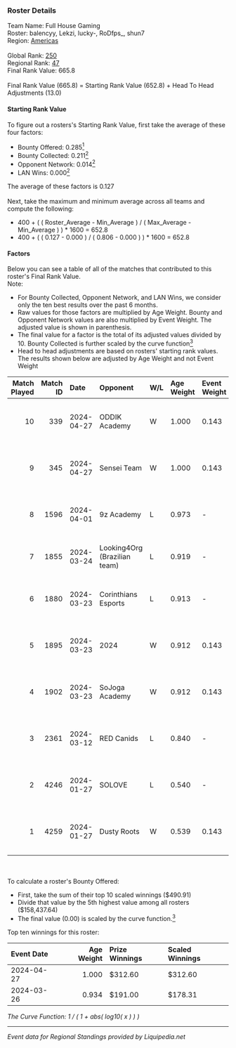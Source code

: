 ### Roster Details<br />
Team Name: Full House Gaming<br />
Roster: balencyy, Lekzi, lucky-, RoDfps_, shun7<br />
Region: [Americas]( ../standings_americas.md)<br />
<br />
Global Rank: [250](../standings_global.md)<br />
Regional Rank: [47]( ../standings_americas.md)<br />
Final Rank Value:  665.8<br />
<br />
Final Rank Value (665.8) = Starting Rank Value (652.8) + Head To Head Adjustments (13.0)<br />

#### Starting Rank Value<br />
To figure out a rosters's Starting Rank Value, first take the average of these four factors:<br />
- Bounty Offered: 0.285[<sup>1</sup>](#table2)
- Bounty Collected: 0.211[<sup>2</sup>](#table1)
- Opponent Network: 0.014[<sup>2</sup>](#table1)
- LAN Wins: 0.000[<sup>2</sup>](#table1)

The average of these factors is 0.127<br />
<br />
Next, take the maximum and minimum average across all teams and compute the following:<br />
- 400 + ( ( Roster_Average - Min_Average ) / ( Max_Average - Min_Average ) ) * 1600 = 652.8
- 400 + ( ( 0.127 - 0.000 ) / ( 0.806 - 0.000 ) ) * 1600 = 652.8


#### Factors<br />
Below you can see a table of all of the matches that contributed to this roster's Final Rank Value.<br />
Note:<br />

- For Bounty Collected, Opponent Network, and LAN Wins, we consider only the ten best results over the past 6 months.
- Raw values for those factors are multiplied by Age Weight. Bounty and Opponent Network values are also multiplied by Event Weight. The adjusted value is shown in parenthesis.
- The final value for a factor is the total of its adjusted values divided by 10. Bounty Collected is further scaled by the curve function[<sup>3</sup>](#curveFunction)
- Head to head adjustments are based on rosters' starting rank values. The results shown below are adjusted by Age Weight and not Event Weight
<span id="table1"></span><br />


| Match Played | Match ID | Date       | Opponent                     | W/L | Age Weight | Event Weight | Bounty Collected | Opponent Network | LAN Wins  | H2H Adj. | Roster                                   |
| -: | -: | :- | :- | :- | :- | :- | :- | :- | :- | -: | :- |
|           10 |      339 | 2024-04-27 | ODDIK Academy                | W   | 1.000      | 0.143        | 0.002 (0.000)    | 0.160 (0.023)    | 0 (0.000) |    15.45 | balencyy, Lekzi, lucky-, RoDfps_, shun7  |
|            9 |      345 | 2024-04-27 | Sensei Team                  | W   | 1.000      | 0.143        | 0.006 (0.001)    | 0.409 (0.058)    | 0 (0.000) |    19.61 | balencyy, Lekzi, lucky-, RoDfps_, shun7  |
|            8 |     1596 | 2024-04-01 | 9z Academy                   | L   | 0.973      | -            | -                | -                | -         |   -16.22 | arcz, balencyy, lucky-, RoDfps_, shun7   |
|            7 |     1855 | 2024-03-24 | Looking4Org (Brazilian team) | L   | 0.919      | -            | -                | -                | -         |   -14.19 | bks, fP1, nz1, sanc, suNday              |
|            6 |     1880 | 2024-03-23 | Corinthians Esports          | L   | 0.913      | -            | -                | -                | -         |   -13.00 | arcz, balencyy, lucky-, RoDfps_, shun7   |
|            5 |     1895 | 2024-03-23 | 2024                         | W   | 0.912      | 0.143        | 0.001 (0.000)    | 0.130 (0.017)    | 0 (0.000) |    11.69 | arcz, balencyy, lucky-, RoDfps_, shun7   |
|            4 |     1902 | 2024-03-23 | SoJoga Academy               | W   | 0.912      | 0.143        | 0.001 (0.000)    | 0.109 (0.014)    | 0 (0.000) |    13.77 | arcz, balencyy, lucky-, RoDfps_, shun7   |
|            3 |     2361 | 2024-03-12 | RED Canids                   | L   | 0.840      | -            | -                | -                | -         |    -3.98 | balencyy, lucky-, RoDfps_, shun7, zuzuye |
|            2 |     4246 | 2024-01-27 | SOLOVE                       | L   | 0.540      | -            | -                | -                | -         |    -9.16 | balencyy, lucky-, RoDfps_, shun7, zuzuye |
|            1 |     4259 | 2024-01-27 | Dusty Roots                  | W   | 0.539      | 0.143        | 0.005 (0.000)    | 0.352 (0.027)    | 0 (0.000) |     9.06 | balencyy, lucky-, RoDfps_, shun7, zuzuye |

<br />
<span id="table2"></span><br />
To calculate a roster's Bounty Offered:<br />

- First, take the sum of their top 10 scaled winnings ($490.91)
- Divide that value by the 5th highest value among all rosters ($158,437.64)
- The final value (0.00) is scaled by the curve function.[<sup>3</sup>](#curveFunction)

Top ten winnings for this roster:<br />

| Event Date | Age Weight | Prize Winnings | Scaled Winnings |
| :- | -: | :- | :- |
| 2024-04-27 |      1.000 | $312.60        | $312.60         |
| 2024-03-26 |      0.934 | $191.00        | $178.31         |


<span id="curveFunction"></span>_The Curve Function: 1 / ( 1 + abs( log10( x ) ) )_<br />

---
_Event data for Regional Standings provided by Liquipedia.net_<br />
